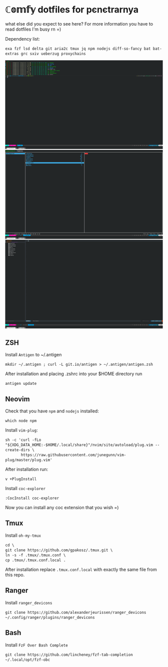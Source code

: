 # ℂ𝕠𝕞𝕗𝕪 dotfiles for pєnєtrarnya

what else did you expect to see here?
For more information you have to read dotfiles I'm busy rn =)

Dependency list:
```
exa fzf lsd delta git aria2c tmux jq npm nodejs diff-so-fancy bat bat-extras grc sxiv ueberzug proxychains
```

![Alt text](images/kitty.png "Kitty")
![Alt text](images/ranger.png "Ranger")
![Alt text](images/v.png "VimScript Neovim")

## ZSH

Install `Antigen` to ~/.antigen

```
mkdir ~/.antigen ; curl -L git.io/antigen > ~/.antigen/antigen.zsh
```

After installation and placing .zshrc into your $HOME directory run 

```
antigen update
```

## Neovim

Check that you have `npm` and `nodejs` installed:

```
which node npm
```

Install `vim-plug`:

```
sh -c 'curl -fLo "${XDG_DATA_HOME:-$HOME/.local/share}"/nvim/site/autoload/plug.vim --create-dirs \
       https://raw.githubusercontent.com/junegunn/vim-plug/master/plug.vim'
```

After installation run:

```
v +PlugInstall
```

Install `coc-explorer`

```
:CocInstall coc-explorer
```

Now you can install any coc extension that you wish =)

## Tmux

Install `oh-my-tmux`

```
cd \
git clone https://github.com/gpakosz/.tmux.git \
ln -s -f .tmux/.tmux.conf \
cp .tmux/.tmux.conf.local .
```

After installation replace `.tmux.conf.local` with exactly the same file from this repo.

## Ranger

Install `ranger_devicons`

```
git clone https://github.com/alexanderjeurissen/ranger_devicons ~/.config/ranger/plugins/ranger_devicons
```

## Bash

Install `FzF Over Bash Complete`

```
git clone https://github.com/lincheney/fzf-tab-completion ~/.local/opt/fzf-obc
```
